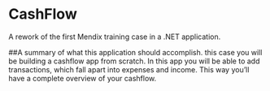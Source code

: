 # CashFlow
A rework of the first Mendix training case in a .NET application.

##A summary of what this application should accomplish.
this case you will be building a cashflow app from scratch. In this app you will be able to add transactions, which fall apart into expenses and income. This way you’ll have a complete overview of your cashflow.

